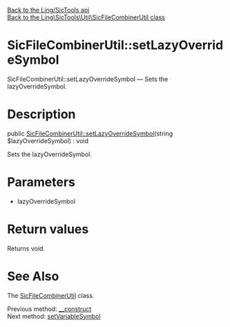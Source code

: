[Back to the Ling/SicTools api](https://github.com/lingtalfi/SicTools/blob/master/doc/api/Ling/SicTools.md)<br>
[Back to the Ling\SicTools\Util\SicFileCombinerUtil class](https://github.com/lingtalfi/SicTools/blob/master/doc/api/Ling/SicTools/Util/SicFileCombinerUtil.md)


SicFileCombinerUtil::setLazyOverrideSymbol
================



SicFileCombinerUtil::setLazyOverrideSymbol — Sets the lazyOverrideSymbol.




Description
================


public [SicFileCombinerUtil::setLazyOverrideSymbol](https://github.com/lingtalfi/SicTools/blob/master/doc/api/Ling/SicTools/Util/SicFileCombinerUtil/setLazyOverrideSymbol.md)(string $lazyOverrideSymbol) : void




Sets the lazyOverrideSymbol.




Parameters
================


- lazyOverrideSymbol

    


Return values
================

Returns void.








See Also
================

The [SicFileCombinerUtil](https://github.com/lingtalfi/SicTools/blob/master/doc/api/Ling/SicTools/Util/SicFileCombinerUtil.md) class.

Previous method: [__construct](https://github.com/lingtalfi/SicTools/blob/master/doc/api/Ling/SicTools/Util/SicFileCombinerUtil/__construct.md)<br>Next method: [setVariableSymbol](https://github.com/lingtalfi/SicTools/blob/master/doc/api/Ling/SicTools/Util/SicFileCombinerUtil/setVariableSymbol.md)<br>

